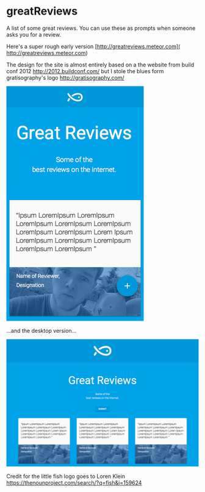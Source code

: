 # greatReviews
A list of some great reviews. You can use these as prompts when someone asks you for a review.

Here's a super rough early version [http://greatreviews.meteor.com]( http://greatreviews.meteor.com)

The design for the site is almost entirely based on a the website from build conf 2012 http://2012.buildconf.com/ but I stole the blues form gratisography's logo http://gratisography.com/

<img src="mobile.png"/>

...and the desktop version...

<img src="desktop.png"/>

Credit for the little fish logo goes to Loren Klein https://thenounproject.com/search/?q=fish&i=159624

